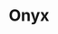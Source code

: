 ---
layout: item
title: Onyx
item-id: 6573
datatable: true
id: 6573
name: "Onyx"
members: true
lowalch: 80000
highalch: 120000
examine: "This looks valuable."
monsters:
  - id: 7541
    name: "Tekton"
    members: true
    combat_level: 0
    wiki_url: "https://oldschool.runescape.wiki/w/Tekton#Normal"
    drops:
      - quantity: "1"
        rarity: 0.0022222222222222222
    image: "https://oldschool.runescape.wiki/images/thumb/2/2e/Tekton.png/220px-Tekton.png?a32ab"
  - id: 7543
    name: "Tekton (enraged)"
    members: true
    combat_level: 0
    wiki_url: "https://oldschool.runescape.wiki/w/Tekton#Enraged"
    drops:
      - quantity: "1"
        rarity: 0.0022222222222222222
    image: "https://oldschool.runescape.wiki/images/thumb/2/2e/Tekton.png/220px-Tekton.png?a32ab"
---